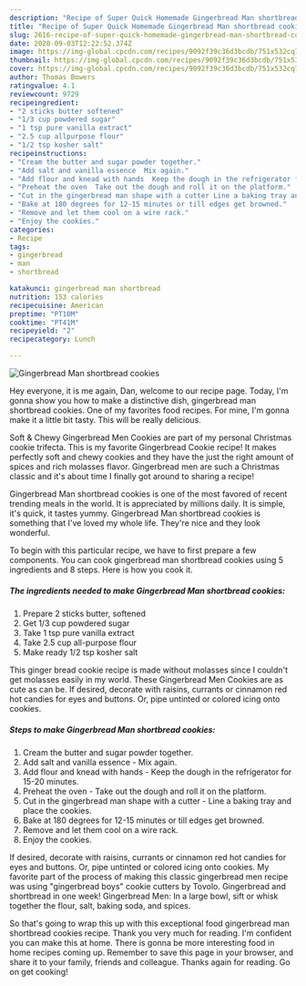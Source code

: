 ```yaml
---
description: "Recipe of Super Quick Homemade Gingerbread Man shortbread cookies"
title: "Recipe of Super Quick Homemade Gingerbread Man shortbread cookies"
slug: 2616-recipe-of-super-quick-homemade-gingerbread-man-shortbread-cookies
date: 2020-09-03T12:22:52.374Z
image: https://img-global.cpcdn.com/recipes/9092f39c36d3bcdb/751x532cq70/gingerbread-man-shortbread-cookies-recipe-main-photo.jpg
thumbnail: https://img-global.cpcdn.com/recipes/9092f39c36d3bcdb/751x532cq70/gingerbread-man-shortbread-cookies-recipe-main-photo.jpg
cover: https://img-global.cpcdn.com/recipes/9092f39c36d3bcdb/751x532cq70/gingerbread-man-shortbread-cookies-recipe-main-photo.jpg
author: Thomas Bowers
ratingvalue: 4.1
reviewcount: 9729
recipeingredient:
- "2 sticks butter softened"
- "1/3 cup powdered sugar"
- "1 tsp pure vanilla extract"
- "2.5 cup allpurpose flour"
- "1/2 tsp kosher salt"
recipeinstructions:
- "Cream the butter and sugar powder together."
- "Add salt and vanilla essence  Mix again."
- "Add flour and knead with hands  Keep the dough in the refrigerator for 15-20 minutes."
- "Preheat the oven  Take out the dough and roll it on the platform."
- "Cut in the gingerbread man shape with a cutter Line a baking tray and place the cookies."
- "Bake at 180 degrees for 12-15 minutes or till edges get browned."
- "Remove and let them cool on a wire rack."
- "Enjoy the cookies."
categories:
- Recipe
tags:
- gingerbread
- man
- shortbread

katakunci: gingerbread man shortbread 
nutrition: 153 calories
recipecuisine: American
preptime: "PT10M"
cooktime: "PT41M"
recipeyield: "2"
recipecategory: Lunch

---
```



![Gingerbread Man shortbread cookies](https://img-global.cpcdn.com/recipes/9092f39c36d3bcdb/751x532cq70/gingerbread-man-shortbread-cookies-recipe-main-photo.jpg)

Hey everyone, it is me again, Dan, welcome to our recipe page. Today, I'm gonna show you how to make a distinctive dish, gingerbread man shortbread cookies. One of my favorites food recipes. For mine, I'm gonna make it a little bit tasty. This will be really delicious.

Soft &amp; Chewy Gingerbread Men Cookies are part of my personal Christmas cookie trifecta. This is my favorite Gingerbread Cookie recipe! It makes perfectly soft and chewy cookies and they have the just the right amount of spices and rich molasses flavor. Gingerbread men are such a Christmas classic and it&#39;s about time I finally got around to sharing a recipe!

Gingerbread Man shortbread cookies is one of the most favored of recent trending meals in the world. It is appreciated by millions daily. It is simple, it's quick, it tastes yummy. Gingerbread Man shortbread cookies is something that I've loved my whole life. They're nice and they look wonderful.


To begin with this particular recipe, we have to first prepare a few components. You can cook gingerbread man shortbread cookies using 5 ingredients and 8 steps. Here is how you cook it.

<!--inarticleads1-->

##### The ingredients needed to make Gingerbread Man shortbread cookies:

1. Prepare 2 sticks butter, softened
1. Get 1/3 cup powdered sugar
1. Take 1 tsp pure vanilla extract
1. Take 2.5 cup all-purpose flour
1. Make ready 1/2 tsp kosher salt


This ginger bread cookie recipe is made without molasses since I couldn&#39;t get molasses easily in my world. These Gingerbread Men Cookies are as cute as can be. If desired, decorate with raisins, currants or cinnamon red hot candies for eyes and buttons. Or, pipe untinted or colored icing onto cookies. 

<!--inarticleads2-->

##### Steps to make Gingerbread Man shortbread cookies:

1. Cream the butter and sugar powder together.
1. Add salt and vanilla essence  - Mix again.
1. Add flour and knead with hands  - Keep the dough in the refrigerator for 15-20 minutes.
1. Preheat the oven  - Take out the dough and roll it on the platform.
1. Cut in the gingerbread man shape with a cutter - Line a baking tray and place the cookies.
1. Bake at 180 degrees for 12-15 minutes or till edges get browned.
1. Remove and let them cool on a wire rack.
1. Enjoy the cookies.


If desired, decorate with raisins, currants or cinnamon red hot candies for eyes and buttons. Or, pipe untinted or colored icing onto cookies. My favorite part of the process of making this classic gingerbread men recipe was using &#34;gingerbread boys&#34; cookie cutters by Tovolo. Gingerbread and shortbread in one week! Gingerbread Men: In a large bowl, sift or whisk together the flour, salt, baking soda, and spices. 

So that's going to wrap this up with this exceptional food gingerbread man shortbread cookies recipe. Thank you very much for reading. I'm confident you can make this at home. There is gonna be more interesting food in home recipes coming up. Remember to save this page in your browser, and share it to your family, friends and colleague. Thanks again for reading. Go on get cooking!
